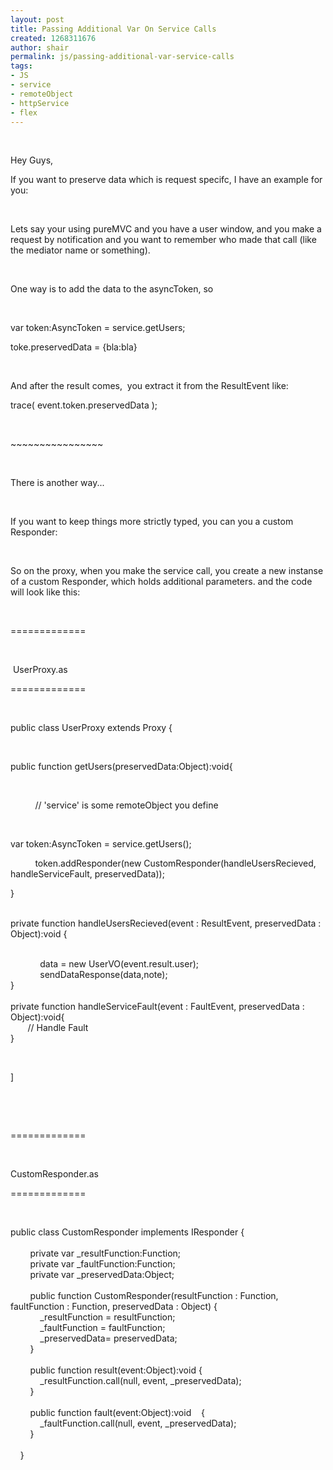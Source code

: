 ```yaml
---
layout: post
title: Passing Additional Var On Service Calls
created: 1268311676
author: shair
permalink: js/passing-additional-var-service-calls
tags:
- JS
- service
- remoteObject
- httpService
- flex
---
```

<p>&nbsp;</p>
<p>Hey Guys,</p>
<p>If you want to preserve data which is request specifc, I have an example for you:</p>
<p>&nbsp;</p>
<p>Lets say your using pureMVC and you have a user window, and you make a request by notification and you want to remember who made that call (like the mediator name or something).</p>
<p>&nbsp;</p>
<p>One way is to add the data to the asyncToken, so</p>
<p>&nbsp;</p>
<p>var token:AsyncToken = service.getUsers;</p>
<p>toke.preservedData = {bla:bla}</p>
<p>&nbsp;</p>
<p>And after the result comes,&nbsp; you extract it from the ResultEvent like:</p>
<p>trace( event.token.preservedData );</p>
<p>&nbsp;</p>
<p>~~~~~~~~~~~~~~~~</p>
<p>&nbsp;</p>
<p>There is another way...</p>
<p>&nbsp;</p>
<p>If you want to keep things more strictly typed, you can you a custom Responder:</p>
<p>&nbsp;</p>
<p>So on the proxy, when you make the service call, you create a new instanse of a custom Responder, which holds additional parameters. and the code will look like this:</p>
<p>&nbsp;</p>
<p>=============</p>
<p>&nbsp;</p>
<p>&nbsp;UserProxy.as</p>
<p>=============</p>
<p>&nbsp;</p>
<p>public class UserProxy extends Proxy {</p>
<p>&nbsp;</p>
<p>public function getUsers(preservedData:Object):void{</p>
<p>&nbsp;</p>
<p>&nbsp;&nbsp;&nbsp;&nbsp;&nbsp;&nbsp;&nbsp;&nbsp;&nbsp; // 'service' is some remoteObject you define</p>
<p>&nbsp;</p>
<p class="rteindent1">var token:AsyncToken = service.getUsers();</p>
<p>&nbsp;&nbsp;&nbsp; &nbsp;&nbsp;&nbsp; &nbsp; token.addResponder(new CustomResponder(handleUsersRecieved, handleServiceFault, preservedData));</p>
<p>}</p>
<p><br />
private function handleUsersRecieved(event : ResultEvent, preservedData : Object):void {</p>
<p><br />
&nbsp;&nbsp;&nbsp; &nbsp;&nbsp;&nbsp; &nbsp;&nbsp;&nbsp; data = new UserVO(event.result.user);<br />
&nbsp;&nbsp;&nbsp; &nbsp;&nbsp;&nbsp; &nbsp;&nbsp;&nbsp; sendDataResponse(data,note);<br />
}<br />
&nbsp;&nbsp;&nbsp; &nbsp;&nbsp;&nbsp; <br />
private function handleServiceFault(event : FaultEvent, preservedData : Object):void{<br />
&nbsp;&nbsp;&nbsp;&nbsp;&nbsp;&nbsp; // Handle Fault<br />
}</p>
<p>&nbsp;</p>
<p>]</p>
<p>&nbsp;</p>
<p>&nbsp;</p>
<p>=============</p>
<p>&nbsp;</p>
<p>CustomResponder.as</p>
<p>=============</p>
<p>&nbsp;</p>
<p>public class CustomResponder implements IResponder {<br />
&nbsp;&nbsp;&nbsp; &nbsp;&nbsp;&nbsp; <br />
&nbsp;&nbsp;&nbsp; &nbsp;&nbsp;&nbsp; private var _resultFunction:Function;<br />
&nbsp;&nbsp;&nbsp; &nbsp;&nbsp;&nbsp; private var _faultFunction:Function;<br />
&nbsp;&nbsp;&nbsp; &nbsp;&nbsp;&nbsp; private var _preservedData:Object;<br />
&nbsp;&nbsp;&nbsp; &nbsp;&nbsp;&nbsp; <br />
&nbsp;&nbsp;&nbsp; &nbsp;&nbsp;&nbsp; public function CustomResponder(resultFunction : Function, faultFunction : Function, preservedData : Object) {<br />
&nbsp;&nbsp;&nbsp; &nbsp;&nbsp;&nbsp; &nbsp;&nbsp;&nbsp; _resultFunction = resultFunction;<br />
&nbsp;&nbsp;&nbsp; &nbsp;&nbsp;&nbsp; &nbsp;&nbsp;&nbsp; _faultFunction = faultFunction;<br />
&nbsp;&nbsp;&nbsp; &nbsp;&nbsp;&nbsp; &nbsp;&nbsp;&nbsp; _preservedData= preservedData;<br />
&nbsp;&nbsp;&nbsp; &nbsp;&nbsp;&nbsp; }<br />
<br />
&nbsp;&nbsp;&nbsp; &nbsp;&nbsp;&nbsp; public function result(event:Object):void {<br />
&nbsp;&nbsp;&nbsp; &nbsp;&nbsp;&nbsp; &nbsp;&nbsp;&nbsp; _resultFunction.call(null, event, _preservedData);<br />
&nbsp;&nbsp;&nbsp; &nbsp;&nbsp;&nbsp; }<br />
&nbsp;&nbsp;&nbsp; &nbsp;&nbsp;&nbsp; <br />
&nbsp;&nbsp;&nbsp; &nbsp;&nbsp;&nbsp; public function fault(event:Object):void&nbsp;&nbsp;&nbsp; {<br />
&nbsp;&nbsp;&nbsp; &nbsp;&nbsp;&nbsp; &nbsp;&nbsp;&nbsp; _faultFunction.call(null, event, _preservedData);<br />
&nbsp;&nbsp;&nbsp; &nbsp;&nbsp;&nbsp; }<br />
&nbsp;&nbsp;&nbsp; &nbsp;&nbsp;&nbsp; <br />
&nbsp;&nbsp;&nbsp; }</p>
<p>&nbsp;</p>

